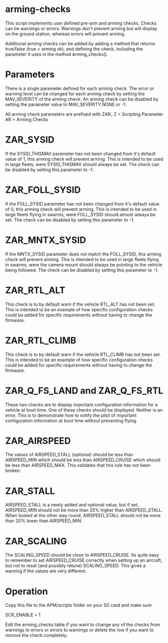 # arming-checks

This script implements user defined pre-arm and arming checks. Checks
can be warnings or errors. Warnings don't prevent arming but will display
on the ground station, whereas errors will prevent arming.

Additional arming checks can be added by adding a method that returns true/false (true = arming ok), and defining the check, including the parameter it uses in the method arming_checks().

# Parameters

There is a single parameter defined for each arming check. The error or warning level can be changed for each arming check by setting the MAV_SEVERITY of the arming check. An arming check can be disabled by setting the parameter value to MAV_SEVERITY.NONE or -1.

All arming check parameters are prefixed with ZAR_
Z = Scripting Parameter
AR = Arming Checks

# ZAR_SYSID

If the SYSID_THISMAV parameter has not been changed from it's default value of 1, this arming check will prevent arming. This is intended to be used in large fleets, were SYSID_THISMAV should always be set. The check can be disabled by setting this parameter to -1.

# ZAR_FOLL_SYSID

If the FOLL_SYSID parameter has not been changed from it's default value of 0, this arming check will prevent arming. This is intended to be used in large fleets flying in swarms, were FOLL_SYSID should almost always be set. The check can be disabled by setting this parameter to -1.

# ZAR_MNTX_SYSID

If the MNTX_SYSID parameter does not match the FOLL_SYSID, this arming check will prevent arming. This is intended to be used in large fleets flying in swarms, were the camera mount should always be pointing to the vehicle being followed. The check can be disabled by setting this parameter to -1.

# ZAR_RTL_ALT

This check is to by default warn if the vehicle RTL_ALT has not been set. This is intended to be an example of how specific configuration checks could be added for specific requirements without having to change the firmware.

# ZAR_RTL_CLIMB

This check is to by default warn if the vehicle RTL_CLIMB has not been set. This is intended to be an example of how specific configuration checks could be added for specific requirements without having to change the firmware.

# ZAR_Q_FS_LAND and ZAR_Q_FS_RTL

These two checks are to display important configuration information for a vehicle at boot time. One of these checks should be displayed. Neither is an error. This is to demonstrate how to notify the pilot of important configuration information at boot time without preventing flying.

# ZAR_AIRSPEED

The values of AIRSPEED_STALL (optional) should be less than AIRSPEED_MIN which should be less than AIRSPEED_CRUISE
which should be less than AIRSPEED_MAX. This validates that this rule has not been broken.

# ZAR_STALL

AIRSPEED_STALL is a newly added and optional value, but if set, AIRSPEED_MIN should not be more than 25% higher 
than AIRSPEED_STALL. When looked at the other way round, AIRSPEED_STALL should not be more than 20% lower than
AIRSPEED_MIN. 

# ZAR_SCALING

The SCALING_SPEED should be close to AIRSPEED_CRUISE. Its quite easy to remember to set AIRSPEED_CRUISE correctly
when setting up an aircraft, but not to reset (and possibly retune) SCALING_SPEED. This gives a warning if the values are very different.

# Operation

Copy this file to the APM/scripts folder on your SD card and make sure 

SCR_ENABLE = 1

Edit the arming_checks table if you want to change any of the checks from warnings to errors or errors to warnings or delete the row if you want to remove the check completely.
